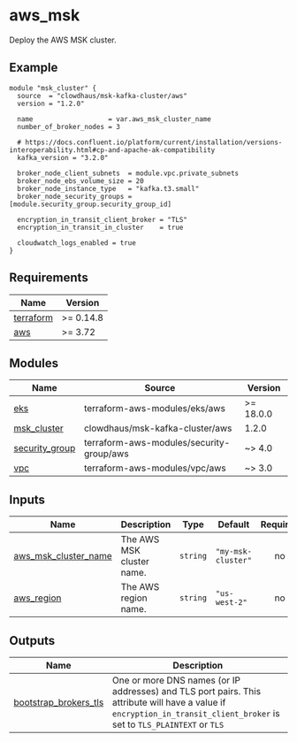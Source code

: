 # aws_msk

Deploy the AWS MSK cluster.

<!-- BEGINNING OF PRE-COMMIT-TERRAFORM DOCS HOOK -->

## Example

```hcl
module "msk_cluster" {
  source  = "clowdhaus/msk-kafka-cluster/aws"
  version = "1.2.0"

  name                   = var.aws_msk_cluster_name
  number_of_broker_nodes = 3

  # https://docs.confluent.io/platform/current/installation/versions-interoperability.html#cp-and-apache-ak-compatibility
  kafka_version = "3.2.0"

  broker_node_client_subnets  = module.vpc.private_subnets
  broker_node_ebs_volume_size = 20
  broker_node_instance_type   = "kafka.t3.small"
  broker_node_security_groups = [module.security_group.security_group_id]

  encryption_in_transit_client_broker = "TLS"
  encryption_in_transit_in_cluster    = true

  cloudwatch_logs_enabled = true
}
```

## Requirements

| Name | Version |
|------|---------|
| <a name="requirement_terraform"></a> [terraform](#requirement\_terraform) | >= 0.14.8 |
| <a name="requirement_aws"></a> [aws](#requirement\_aws) | >= 3.72 |
## Modules

| Name | Source | Version |
|------|--------|---------|
| <a name="module_eks"></a> [eks](#module\_eks) | terraform-aws-modules/eks/aws | >= 18.0.0 |
| <a name="module_msk_cluster"></a> [msk\_cluster](#module\_msk\_cluster) | clowdhaus/msk-kafka-cluster/aws | 1.2.0 |
| <a name="module_security_group"></a> [security\_group](#module\_security\_group) | terraform-aws-modules/security-group/aws | ~> 4.0 |
| <a name="module_vpc"></a> [vpc](#module\_vpc) | terraform-aws-modules/vpc/aws | ~> 3.0 |
## Inputs

| Name | Description | Type | Default | Required |
|------|-------------|------|---------|:--------:|
| <a name="input_aws_msk_cluster_name"></a> [aws\_msk\_cluster\_name](#input\_aws\_msk\_cluster\_name) | The AWS MSK cluster name. | `string` | `"my-msk-cluster"` | no |
| <a name="input_aws_region"></a> [aws\_region](#input\_aws\_region) | The AWS region name. | `string` | `"us-west-2"` | no |
## Outputs

| Name | Description |
|------|-------------|
| <a name="output_bootstrap_brokers_tls"></a> [bootstrap\_brokers\_tls](#output\_bootstrap\_brokers\_tls) | One or more DNS names (or IP addresses) and TLS port pairs. This attribute will have a value if `encryption_in_transit_client_broker` is set to `TLS_PLAINTEXT` or `TLS` |
<!-- END OF PRE-COMMIT-TERRAFORM DOCS HOOK -->
